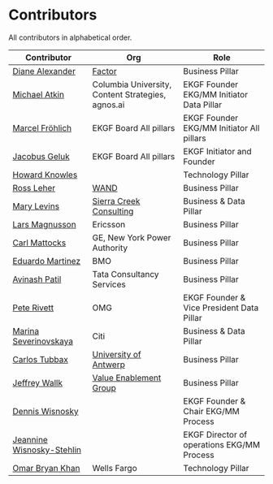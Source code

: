 # Contributors

All contributors in alphabetical order.

| **Contributor**                                                                   | **Org**                                                                    | **Role**                                   |
|-----------------------------------------------------------------------------------|----------------------------------------------------------------------------|--------------------------------------------|
| [Diane Alexander](https://www.linkedin.com/in/diane-alexander-pmp-ssbb/)          | [Factor](https://factorfirm.com/)                                          | Business Pillar                            |
| [Michael Atkin](https://www.linkedin.com/in/matkin/)                              | Columbia University, Content Strategies, agnos.ai                          | EKGF Founder EKG/MM Initiator Data Pillar  |
| [Marcel Fröhlich](https://www.linkedin.com/in/marcel-fr%C3%B6hlich-648a043/)      | EKGF Board All pillars                                                     | EKGF Founder EKG/MM Initiator All pillars  |
| [Jacobus Geluk](author/jacobus-geluk)                                             | EKGF Board All pillars                                                     | EKGF Initiator and Founder                 | 
| [Howard Knowles](https://www.linkedin.com/in/howard-knowles-57815b6/)             |                                                                            | Technology Pillar                          |
| [Ross Leher](https://www.linkedin.com/in/ross-leher-4471971/)                     | [WAND](https://www.wandinc.com)                                            | Business Pillar                            |
| [Mary Levins](https://www.linkedin.com/in/marylevins/)                            | [Sierra Creek Consulting](http://www.sierracreekconsulting.com/)           | Business & Data Pillar                     |
| [Lars Magnusson](https://www.linkedin.com/in/larsmmagnusson/)                     | Ericsson                                                                   | Business Pillar                            |
| [Carl Mattocks](author/carl-mattocks)                                             | GE, New York Power Authority                                               | Business Pillar                            |
| [Eduardo Martinez](https://www.linkedin.com/in/jeduardomtz/)                      | BMO                                                                        | Business Pillar                            |
| [Avinash Patil](https://www.linkedin.com/in/avinash-patil-4229564/)               | Tata Consultancy Services                                                  | Business Pillar                            |
| [Pete Rivett](author/pete-rivett)                                                 | OMG                                                                        | EKGF Founder & Vice President Data Pillar  |
| [Marina Severinovskaya](https://www.linkedin.com/in/msls07/)                      | Citi                                                                       | Business & Data Pillar                     |
| [Carlos Tubbax](author/carlos-tubbax)                                             | [University of Antwerp](https://www.uantwerpen.be/en/staff/carlos-tubbax/) | Business Pillar                            |
| [Jeffrey Wallk](https://www.linkedin.com/in/jeffreywallk/)                        | [Value Enablement Group](https://www.enablingvalue.com)                    | Business Pillar                            |
| [Dennis Wisnosky](https://www.linkedin.com/in/denniswisnosky/)                    |                                                                            | EKGF Founder & Chair EKG/MM Process        |
| [Jeannine Wisnosky-Stehlin](https://www.linkedin.com/in/jeanninewisnoskystehlin/) |                                                                            | EKGF Director of operations EKG/MM Process |
| [Omar Bryan Khan](https://www.linkedin.com/in/omarbryankhan/)                     | Wells Fargo                                                                | Technology Pillar                          |
